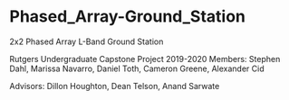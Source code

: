 # Phased_Array-Ground_Station
2x2 Phased Array L-Band Ground Station

Rutgers Undergraduate Capstone Project 2019-2020
Members: Stephen Dahl, Marissa Navarro, Daniel Toth, Cameron Greene, Alexander Cid

Advisors: Dillon Houghton, Dean Telson, Anand Sarwate
